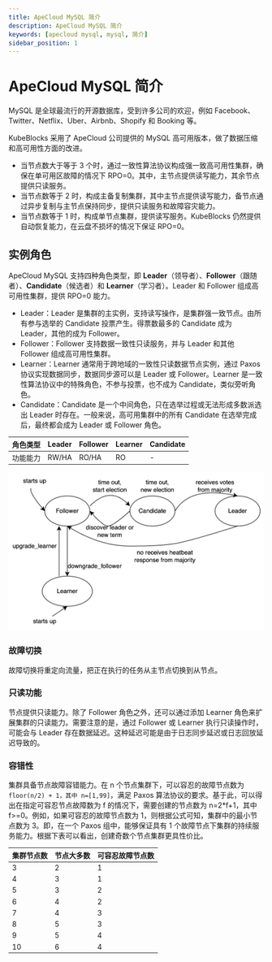 ```yaml
---
title: ApeCloud MySQL 简介
description: ApeCloud MySQL 简介
keywords: [apecloud mysql, mysql, 简介]
sidebar_position: 1
---
```


# ApeCloud MySQL 简介

MySQL 是全球最流行的开源数据库，受到许多公司的欢迎，例如 Facebook、Twitter、Netflix、Uber、Airbnb、Shopify 和 Booking 等。

KubeBlocks 采用了 ApeCloud 公司提供的 MySQL 高可用版本，做了数据压缩和高可用性方面的改进。

- 当节点数大于等于 3 个时，通过一致性算法协议构成强一致高可用性集群，确保在单可用区故障的情况下 RPO=0。其中，主节点提供读写能力，其余节点提供只读服务。
- 当节点数等于 2 时，构成主备复制集群，其中主节点提供读写能力，备节点通过异步复制与主节点保持同步，提供只读服务和故障容灾能力。
- 当节点数等于 1 时，构成单节点集群，提供读写服务。KubeBlocks 仍然提供自动恢复能力，在云盘不损坏的情况下保证 RPO=0。

## 实例角色

ApeCloud MySQL 支持四种角色类型，即 **Leader**（领导者）、**Follower**（跟随者）、**Candidate**（候选者）和 **Learner**（学习者）。Leader 和 Follower 组成高可用性集群，提供 RPO=0 能力。

- Leader：Leader 是集群的主实例，支持读写操作，是集群强一致节点。由所有参与选举的 Candidate 投票产生。得票数最多的 Candidate 成为 Leader，其他的成为 Follower。
- Follower：Follower 支持数据一致性只读服务，并与 Leader 和其他 Follower 组成高可用性集群。
- Learner：Learner 通常用于跨地域的一致性只读数据节点实例，通过 Paxos 协议实现数据同步，数据同步源可以是 Leader 或 Follower。Learner 是一致性算法协议中的特殊角色，不参与投票，也不成为 Candidate，类似旁听角色。
- Candidate：Candidate 是一个中间角色，只在选举过程或无法形成多数派选出 Leader 时存在。一般来说，高可用集群中的所有 Candidate 在选举完成后，最终都会成为 Leader 或 Follower 角色。

| 角色类型 | Leader | Follower | Learner | Candidate |
| --- | --- | --- | --- | --- |
| 功能能力 | RW/HA | RO/HA | RO | - |

![ApeCloud MySQL 角色切换](./../../../img/apecloud-mysql-intro-role-changing.jpg)

### 故障切换

故障切换将重定向流量，把正在执行的任务从主节点切换到从节点。

### 只读功能

节点提供只读能力。除了 Follower 角色之外，还可以通过添加 Learner 角色来扩展集群的只读能力。需要注意的是，通过 Follower 或 Learner 执行只读操作时，可能会与 Leader 存在数据延迟。这种延迟可能是由于日志同步延迟或日志回放延迟导致的。

### 容错性

集群具备节点故障容错能力。在 n 个节点集群下，可以容忍的故障节点数为 `floor(n/2) + 1，其中 n=[1,99]`，满足 Paxos 算法协议的要求。基于此，可以得出在指定可容忍节点故障数为 f 的情况下，需要创建的节点数为 n=2*f+1，其中 f>=0。例如，如果可容忍的故障节点数为 1，则根据公式可知，集群中的最小节点数为 3。即，在一个 Paxos 组中，能够保证具有 1 个故障节点下集群的持续服务能力。根据下表可以看出，创建奇数个节点集群更具性价比。

| 集群节点数 | 节点大多数 | 可容忍故障节点数 |
| --- | --- | --- |
| 3 | 2 | 1 |
| 4 | 3 | 1 |
| 5 | 3 | 2 |
| 6 | 4 | 2 |
| 7 | 4 | 3 |
| 8 | 5 | 3 |
| 9 | 5 | 4 |
| 10 | 6 | 4 |

